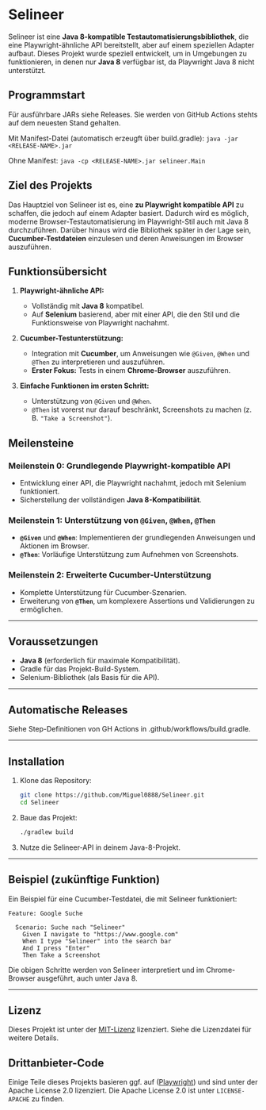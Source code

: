 # Selineer

Selineer ist eine **Java 8-kompatible Testautomatisierungsbibliothek**, die eine Playwright-ähnliche API bereitstellt, aber auf einem speziellen Adapter aufbaut. Dieses Projekt wurde speziell entwickelt, um in Umgebungen zu funktionieren, in denen nur **Java 8** verfügbar ist, da Playwright Java 8 nicht unterstützt.

## Programmstart
Für ausführbare JARs siehe Releases. Sie werden von GitHub Actions stehts auf dem neuesten Stand gehalten.

Mit Manifest-Datei (automatisch erzeugft über build.gradle):
`java -jar <RELEASE-NAME>.jar`

Ohne Manifest:
`java -cp <RELEASE-NAME>.jar selineer.Main`

## Ziel des Projekts

Das Hauptziel von Selineer ist es, eine **zu Playwright kompatible API** zu schaffen, die jedoch auf einem Adapter basiert. Dadurch wird es möglich, moderne Browser-Testautomatisierung im Playwright-Stil auch mit Java 8 durchzuführen. Darüber hinaus wird die Bibliothek später in der Lage sein, **Cucumber-Testdateien** einzulesen und deren Anweisungen im Browser auszuführen.

## Funktionsübersicht

1. **Playwright-ähnliche API:**
   - Vollständig mit **Java 8** kompatibel.
   - Auf **Selenium** basierend, aber mit einer API, die den Stil und die Funktionsweise von Playwright nachahmt.

2. **Cucumber-Testunterstützung:**
   - Integration mit **Cucumber**, um Anweisungen wie `@Given`, `@When` und `@Then` zu interpretieren und auszuführen.
   - **Erster Fokus:** Tests in einem **Chrome-Browser** auszuführen.

3. **Einfache Funktionen im ersten Schritt:**
   - Unterstützung von `@Given` und `@When`.
   - `@Then` ist vorerst nur darauf beschränkt, Screenshots zu machen (z. B. `"Take a Screenshot"`).

## Meilensteine

### **Meilenstein 0: Grundlegende Playwright-kompatible API**
- Entwicklung einer API, die Playwright nachahmt, jedoch mit Selenium funktioniert.
- Sicherstellung der vollständigen **Java 8-Kompatibilität**.

### **Meilenstein 1: Unterstützung von `@Given`, `@When`, `@Then`**
- **`@Given`** und **`@When`**: Implementieren der grundlegenden Anweisungen und Aktionen im Browser.
- **`@Then`**: Vorläufige Unterstützung zum Aufnehmen von Screenshots.

### **Meilenstein 2: Erweiterte Cucumber-Unterstützung**
- Komplette Unterstützung für Cucumber-Szenarien.
- Erweiterung von **`@Then`**, um komplexere Assertions und Validierungen zu ermöglichen.

---

## Voraussetzungen

- **Java 8** (erforderlich für maximale Kompatibilität).
- Gradle für das Projekt-Build-System.
- Selenium-Bibliothek (als Basis für die API).

---

## Automatische Releases
Siehe Step-Definitionen von GH Actions in .github/workflows/build.gradle.

---

## Installation

1. Klone das Repository:
   ```bash
   git clone https://github.com/Miguel0888/Selineer.git
   cd Selineer
   ```

2. Baue das Projekt:
   ```bash
   ./gradlew build
   ```

3. Nutze die Selineer-API in deinem Java-8-Projekt.

---

## Beispiel (zukünftige Funktion)

Ein Beispiel für eine Cucumber-Testdatei, die mit Selineer funktioniert:

```gherkin
Feature: Google Suche

  Scenario: Suche nach "Selineer"
    Given I navigate to "https://www.google.com"
    When I type "Selineer" into the search bar
    And I press "Enter"
    Then Take a Screenshot
```

Die obigen Schritte werden von Selineer interpretiert und im Chrome-Browser ausgeführt, auch unter Java 8.

---

## Lizenz

Dieses Projekt ist unter der [MIT-Lizenz](LICENSE) lizenziert. Siehe die Lizenzdatei für weitere Details.

## Drittanbieter-Code

Einige Teile dieses Projekts basieren ggf. auf ([Playwright](https://github.com/microsoft/playwright)) und sind unter der Apache License 2.0 lizenziert. 
Die Apache License 2.0 ist unter `LICENSE-APACHE` zu finden.

